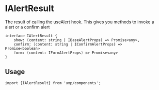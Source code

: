 # IAlertResult



The result of calling the useAlert hook. This gives you methods to invoke a alert or a confirm alert






```tsx
interface IAlertResult {
    show: (content: string | IBaseAlertProps) => Promise<any>,
    confirm: (content: string | IConfirmAlertProps) => Promise<boolean>
    form: (content: IFormAlertProps) => Promise<any>
}
```

## Usage



```tsx
import {IAlertResult} from 'uxp/components';
```

